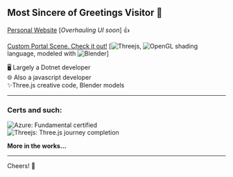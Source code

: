 ## Most Sincere of Greetings Visitor 👋

[Personal Website](https://joedark.codes/) [<em>Overhauling UI soon</em>] 👍

[Custom Portal Scene. Check it out!](https://joedark.github.io/39-adding-details-to-the-scene/)  [![Threejs](https://img.shields.io/badge/threejs-black?style=for-the-badge&logo=three.js&logoColor=white), 
![OpenGL](https://img.shields.io/badge/OpenGL-%23FFFFFF.svg?style=for-the-badge&logo=opengl) shading language, modeled with
![Blender](https://img.shields.io/badge/blender-%23F5792A.svg?style=for-the-badge&logo=blender&logoColor=white)]

🖥 Largely a Dotnet developer<br>
🌐 Also a javascript developer<br>
✨Three.js creative code, Blender models<br>

---
### Certs and such:

![Azure](https://img.shields.io/badge/azure-%230072C6.svg?style=for-the-badge&logo=microsoftazure&logoColor=white): Fundamental certified <br>
![Threejs](https://img.shields.io/badge/threejs-black?style=for-the-badge&logo=three.js&logoColor=white): Three.js journey completion <br>

<strong>More in the works...</strong> <br>

---

Cheers! 🤠
